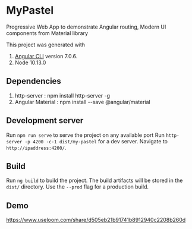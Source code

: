 # MyPastel
Progressive Web App to demonstrate Angular routing, Modern UI components from Material library


This project was generated with 
1. [Angular CLI](https://github.com/angular/angular-cli) version 7.0.6.
2. Node 10.13.0

## Dependencies
1. http-server : npm install http-server -g
2. Angular Material : npm install --save @angular/material

## Development server
Run `npm run serve` to serve the project on any available port
Run `http-server -p 4200 -c-1 dist/my-pastel` for a dev server. Navigate to `http://ipaddress:4200/`. 

## Build

Run `ng build` to build the project. The build artifacts will be stored in the `dist/` directory. Use the `--prod` flag for a production build.

## Demo

https://www.useloom.com/share/d505eb21b91741b8912940c2208b260d

